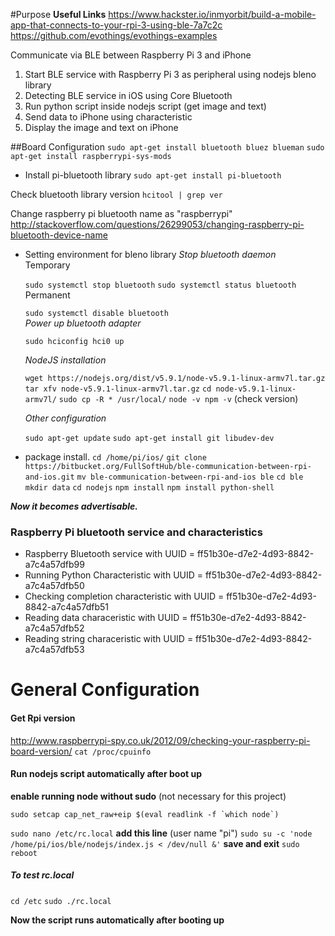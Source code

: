 #Purpose
__Useful Links__
https://www.hackster.io/inmyorbit/build-a-mobile-app-that-connects-to-your-rpi-3-using-ble-7a7c2c
https://github.com/evothings/evothings-examples

Communicate via BLE between Raspberry Pi 3 and iPhone

1. Start BLE service with Raspberry Pi 3 as peripheral using nodejs bleno library
2. Detecting BLE service in iOS using Core Bluetooth
3. Run python script inside nodejs script (get image and text)
4. Send data to iPhone using characteristic
5. Display the image and text on iPhone

##Board Configuration
`sudo apt-get install bluetooth bluez blueman`
`sudo apt-get install raspberrypi-sys-mods`
* Install pi-bluetooth library
`sudo apt-get install pi-bluetooth`

Check bluetooth library version
`hcitool | grep ver`

Change raspberry pi bluetooth name as "raspberrypi"
http://stackoverflow.com/questions/26299053/changing-raspberry-pi-bluetooth-device-name

* Setting environment for bleno library
_Stop bluetooth daemon_ <br>
    Temporary

    `sudo systemctl stop bluetooth`
    `sudo systemctl status bluetooth`
    Permanent
        
    `sudo systemctl disable bluetooth`        
    _Power up bluetooth adapter_

    `sudo hciconfig hci0 up`
    
    _NodeJS installation_
            
    `wget https://nodejs.org/dist/v5.9.1/node-v5.9.1-linux-armv7l.tar.gz`
    `tar xfv node-v5.9.1-linux-armv7l.tar.gz`
    `cd node-v5.9.1-linux-armv7l/`
    `sudo cp -R * /usr/local/`
    `node -v npm -v` (check version)

    _Other configuration_
        
    `sudo apt-get update`
    `sudo apt-get install git libudev-dev`

* package install.
`cd /home/pi/ios/`
`git clone https://bitbucket.org/FullSoftHub/ble-communication-between-rpi-and-ios.git`
`mv ble-communication-between-rpi-and-ios ble`
`cd ble`
`mkdir data`
`cd nodejs`
`npm install`
`npm install python-shell`

___Now it becomes advertisable.___
    
    
### Raspberry Pi bluetooth service and characteristics

* Raspberry Bluetooth service with UUID =               ff51b30e-d7e2-4d93-8842-a7c4a57dfb99
* Running Python Characteristic with UUID =             ff51b30e-d7e2-4d93-8842-a7c4a57dfb50
* Checking completion characteristic with UUID =        ff51b30e-d7e2-4d93-8842-a7c4a57dfb51
* Reading data characeristic with UUID =                ff51b30e-d7e2-4d93-8842-a7c4a57dfb52
* Reading string characeristic with UUID =              ff51b30e-d7e2-4d93-8842-a7c4a57dfb53

# General Configuration
#### Get Rpi version
http://www.raspberrypi-spy.co.uk/2012/09/checking-your-raspberry-pi-board-version/
`cat /proc/cpuinfo`

#### Run nodejs script automatically after boot up

__enable running node without sudo__ (not necessary for this project)
    
    sudo setcap cap_net_raw+eip $(eval readlink -f `which node`)

`sudo nano /etc/rc.local`
__add this line__ (user name "pi")
`sudo su -c 'node /home/pi/ios/ble/nodejs/index.js < /dev/null &'`
__save and exit__
`sudo reboot`

##### To test rc.local
`cd /etc`
`sudo ./rc.local`

__Now the script runs automatically after booting up__